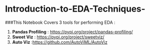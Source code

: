 # Introduction-to-EDA-Techniques-
###This Notebook Covers 3 tools for performing EDA :
1. **Pandas Profiling** : https://pypi.org/project/pandas-profiling/
2. **Sweet Viz** : https://pypi.org/project/sweetviz/
3. **Auto Viz** :https://github.com/AutoViML/AutoViz

